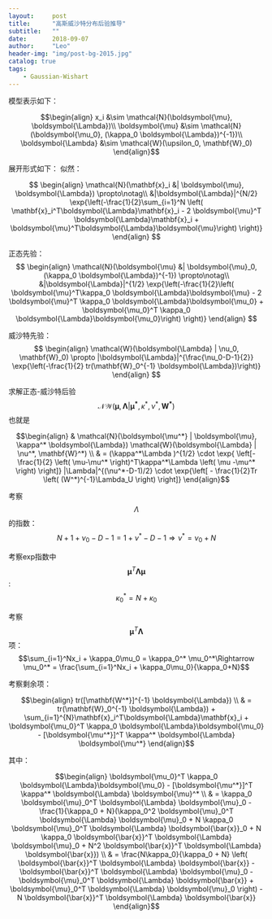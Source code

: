```yaml
---
layout:     post
title:      "高斯威沙特分布后验推导"
subtitle:   ""
date:       2018-09-07
author:     "Leo"
header-img: "img/post-bg-2015.jpg"
catalog: true
tags:
    - Gaussian-Wishart
---
```


模型表示如下：

$$\begin{align}
x_i &\sim \mathcal{N}(\boldsymbol{\mu}, \boldsymbol{\Lambda})\\
\boldsymbol{\mu} &\sim \mathcal{N}(\boldsymbol{\mu_0}, (\kappa_0 \boldsymbol{\Lambda})^{-1})\\
\boldsymbol{\Lambda} &\sim \mathcal{W}(\upsilon_0, \mathbf{W}_0)
\end{align}$$

展开形式如下：
似然：

$$
\begin{align}
\mathcal{N}(\mathbf{x}_i &| \boldsymbol{\mu}, \boldsymbol{\Lambda}) 
\propto\notag\\ 
&|\boldsymbol{\Lambda}|^{N/2} 
\exp{\left(-\frac{1}{2}\sum_{i=1}^N \left( \mathbf{x}_i^T\boldsymbol{\Lambda}\mathbf{x}_i - 2 \boldsymbol{\mu}^T \boldsymbol{\Lambda}\mathbf{x}_i + \boldsymbol{\mu}^T\boldsymbol{\Lambda}\boldsymbol{\mu}\right) \right)}
\end{align}
$$

正态先验：
$$
\begin{align}
\mathcal{N}(\boldsymbol{\mu} &| \boldsymbol{\mu}_0, (\kappa_0 \boldsymbol{\Lambda})^{-1}) 
\propto\notag\\  
&|\boldsymbol{\Lambda}|^{1/2} 
\exp{\left(-\frac{1}{2}\left( \boldsymbol{\mu}^T\kappa_0 \boldsymbol{\Lambda}\boldsymbol{\mu} 
    - 2 \boldsymbol{\mu}^T \kappa_0 \boldsymbol{\Lambda}\boldsymbol{\mu_0} +
    \boldsymbol{\mu_0}^T \kappa_0 \boldsymbol{\Lambda}\boldsymbol{\mu_0}\right) \right)}
\end{align}
$$

威沙特先验：
$$
\begin{align}
\mathcal{W}(\boldsymbol{\Lambda} | \nu_0, \mathbf{W}_0) 
\propto
|\boldsymbol{\Lambda}|^{\frac{\nu_0-D-1}{2}} 
\exp{\left(-\frac{1}{2} tr(\mathbf{W}_0^{-1} \boldsymbol{\Lambda})\right)}
\end{align}
$$

求解正态-威沙特后验 
$$\mathcal{NW} (\mathbf{\mu}, \boldsymbol{\Lambda} | \boldsymbol{\mu^*}, \kappa^*, \nu^*, \mathbf{W^*})$$
也就是

$$\begin{align}
& \mathcal{N}(\boldsymbol{\mu^*} | \boldsymbol{\mu}, \kappa^* \boldsymbol{\Lambda}) \mathcal{W}(\boldsymbol{\Lambda} | \nu^*, \mathbf{W}^*) \\
& = (\kappa^*\Lambda )^{1/2} \cdot \exp{ \left[- \frac{1}{2} \left( \mu-\mu^* \right)^T\kappa^*\Lambda \left( \mu -\mu^* \right) \right]} 
 |\Lambda|^{(\nu^*-D-1)/2} \cdot \exp{\left[ -  \frac{1}{2}Tr \left( (W^*)^{-1}\Lambda_U \right) \right]} 
\end{align}$$

考察$$\Lambda$$的指数：
$$N+1+\nu_0-D-1 = 1 + \nu^*- D-1 \Rightarrow \nu^* = \nu_0 + N$$

考察exp指数中$$\boldsymbol{\mu}^T\boldsymbol{\Lambda}\boldsymbol{\mu}$$:
$$\kappa_0^* = N + \kappa_0$$

考察$$\boldsymbol{\mu}^T \boldsymbol{\Lambda}$$项：
$$\sum_{i=1}^Nx_i + \kappa_0\mu_0 = \kappa_0^* \mu_0^*\Rightarrow \mu_0^* = \frac{\sum_{i=1}^Nx_i + \kappa_0\mu_0}{\kappa_0+N}$$

考察剩余项：

$$\begin{align}
tr([\mathbf{W^*}]^{-1} \boldsymbol{\Lambda}) \\
& = tr(\mathbf{W}_0^{-1} \boldsymbol{\Lambda}) + \sum_{i=1}^{N}\mathbf{x}_i^T\boldsymbol{\Lambda}\mathbf{x}_i + \boldsymbol{\mu_0}^T \kappa_0 \boldsymbol{\Lambda}\boldsymbol{\mu_0} - [\boldsymbol{\mu^*}]^T \kappa^* \boldsymbol{\Lambda} \boldsymbol{\mu^*}  
\end{align}$$

其中：

$$\begin{align}
\boldsymbol{\mu_0}^T \kappa_0 \boldsymbol{\Lambda}\boldsymbol{\mu_0} - [\boldsymbol{\mu^*}]^T \kappa^* \boldsymbol{\Lambda} \boldsymbol{\mu}^* \\
& = \kappa_0 \boldsymbol{\mu}_0^T \boldsymbol{\Lambda} \boldsymbol{\mu}_0 - \frac{1}{\kappa_0 + N}(\kappa_0^2 \boldsymbol{\mu}_0^T \boldsymbol{\Lambda} \boldsymbol{\mu}_0 + N \kappa_0 \boldsymbol{\mu}_0^T \boldsymbol{\Lambda} \boldsymbol{\bar{x}}_0 + N \kappa_0 \boldsymbol{\bar{x}}^T \boldsymbol{\Lambda} \boldsymbol{\mu}_0 + N^2 \boldsymbol{\bar{x}}^T \boldsymbol{\Lambda} \boldsymbol{\bar{x}}) \\
& = \frac{N\kappa_0}{\kappa_0 + N} \left( \boldsymbol{\bar{x}}^T \boldsymbol{\Lambda} \boldsymbol{\bar{x}} - \boldsymbol{\bar{x}}^T \boldsymbol{\Lambda} \boldsymbol{\mu}_0 - \boldsymbol{\mu}_0^T \boldsymbol{\Lambda} \boldsymbol{\bar{x}} + \boldsymbol{\mu}_0^T \boldsymbol{\Lambda} \boldsymbol{\mu}_0 \right) - N \boldsymbol{\bar{x}}^T \boldsymbol{\Lambda} \boldsymbol{\bar{x}}  
\end{align}$$




